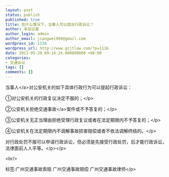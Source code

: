 ```yaml
---
layout: post
status: publish
published: true
title: 在什么情况下，当事人可以提出行政诉讼？
author: 本站记者
author_login: admin
author_email: jiangwei909@gmail.com
wordpress_id: 1116
wordpress_url: http://www.gzjtlaw.com/?p=1116
date: 2011-05-29 09:14:24.000000000 +08:00
categories:
- 交通诉讼
tags: []
comments: []
---
```

<p><a>当事人<&#47;a>对公安机关的如下具体行政行为可以提起行政诉讼：<p> ①对公安机关的行政复议决定不服的；<&#47;p><p> ②公安机关拒绝<a>交通事故<&#47;a>案件或不予答复的；<&#47;p><p> ③公安机关无正当理由拒绝受理行政复议或者在法定期限内不予答复的；<&#47;p><p> ④公安机关在法定期限内不调解事故损害赔偿或者不依法调解终结的。<&#47;p><p> 对行政处罚不服可以申请行政诉讼，但必须是先接受行政处罚，后才能行政诉讼，法律面前人人平等。<&#47;p><&#47;p><br&#47;><p>标签:广州交通事故索赔 广州交通事故赔偿 广州交通事故律师<&#47;p>
